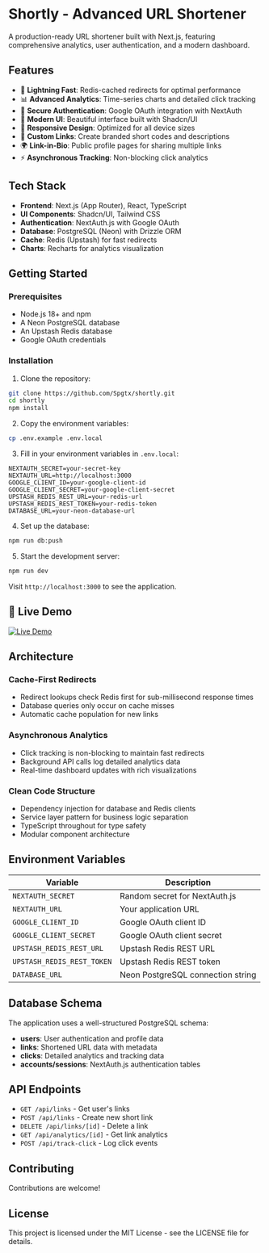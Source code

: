 # Shortly - Advanced URL Shortener

A production-ready URL shortener built with Next.js, featuring comprehensive analytics, user authentication, and a modern dashboard.

## Features

- 🚀 **Lightning Fast**: Redis-cached redirects for optimal performance
- 📊 **Advanced Analytics**: Time-series charts and detailed click tracking
- 🔐 **Secure Authentication**: Google OAuth integration with NextAuth
- 🎨 **Modern UI**: Beautiful interface built with Shadcn/UI
- 📱 **Responsive Design**: Optimized for all device sizes
- 🔗 **Custom Links**: Create branded short codes and descriptions
- 🌍 **Link-in-Bio**: Public profile pages for sharing multiple links
- ⚡ **Asynchronous Tracking**: Non-blocking click analytics

## Tech Stack

- **Frontend**: Next.js (App Router), React, TypeScript
- **UI Components**: Shadcn/UI, Tailwind CSS
- **Authentication**: NextAuth.js with Google OAuth
- **Database**: PostgreSQL (Neon) with Drizzle ORM
- **Cache**: Redis (Upstash) for fast redirects
- **Charts**: Recharts for analytics visualization

## Getting Started

### Prerequisites

- Node.js 18+ and npm
- A Neon PostgreSQL database
- An Upstash Redis database
- Google OAuth credentials

### Installation

1. Clone the repository:
```bash
git clone https://github.com/Spgtx/shortly.git
cd shortly
npm install
```

2. Copy the environment variables:
```bash
cp .env.example .env.local
```

3. Fill in your environment variables in `.env.local`:
```env
NEXTAUTH_SECRET=your-secret-key
NEXTAUTH_URL=http://localhost:3000
GOOGLE_CLIENT_ID=your-google-client-id
GOOGLE_CLIENT_SECRET=your-google-client-secret
UPSTASH_REDIS_REST_URL=your-redis-url
UPSTASH_REDIS_REST_TOKEN=your-redis-token
DATABASE_URL=your-neon-database-url
```

4. Set up the database:
```bash
npm run db:push
```

5. Start the development server:
```bash
npm run dev
```

Visit `http://localhost:3000` to see the application.

## 🚀 Live Demo

[![Live Demo](https://img.shields.io/badge/Live-Demo-blue?style=for-the-badge)](https://shortly-lemon-rho.vercel.app/)


## Architecture

### Cache-First Redirects
- Redirect lookups check Redis first for sub-millisecond response times
- Database queries only occur on cache misses
- Automatic cache population for new links

### Asynchronous Analytics
- Click tracking is non-blocking to maintain fast redirects
- Background API calls log detailed analytics data
- Real-time dashboard updates with rich visualizations

### Clean Code Structure
- Dependency injection for database and Redis clients
- Service layer pattern for business logic separation
- TypeScript throughout for type safety
- Modular component architecture

## Environment Variables

| Variable | Description |
|----------|-------------|
| `NEXTAUTH_SECRET` | Random secret for NextAuth.js |
| `NEXTAUTH_URL` | Your application URL |
| `GOOGLE_CLIENT_ID` | Google OAuth client ID |
| `GOOGLE_CLIENT_SECRET` | Google OAuth client secret |
| `UPSTASH_REDIS_REST_URL` | Upstash Redis REST URL |
| `UPSTASH_REDIS_REST_TOKEN` | Upstash Redis REST token |
| `DATABASE_URL` | Neon PostgreSQL connection string |

## Database Schema

The application uses a well-structured PostgreSQL schema:

- **users**: User authentication and profile data
- **links**: Shortened URL data with metadata
- **clicks**: Detailed analytics and tracking data
- **accounts/sessions**: NextAuth.js authentication tables

## API Endpoints

- `GET /api/links` - Get user's links
- `POST /api/links` - Create new short link
- `DELETE /api/links/[id]` - Delete a link
- `GET /api/analytics/[id]` - Get link analytics
- `POST /api/track-click` - Log click events


## Contributing

Contributions are welcome!

## License

This project is licensed under the MIT License - see the LICENSE file for details.
